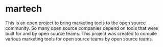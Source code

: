 # martech
This is an open project to bring marketing tools to the open source community. So many open source companies depend on tools that were built for and by open source teams. This project was created to compile various marketing tools for open source teams by open source teams.  
